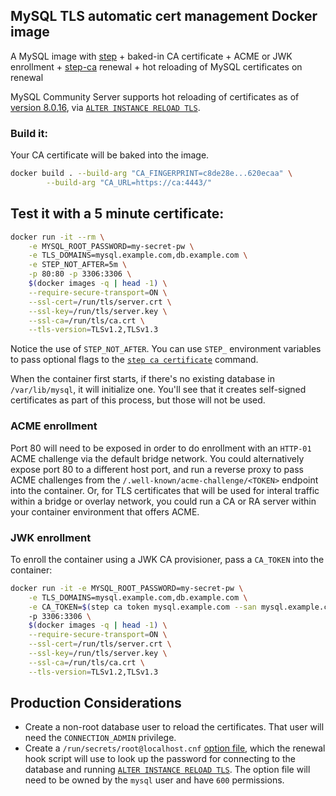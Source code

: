## MySQL TLS automatic cert management Docker image

A MySQL image with [step](https://github.com/smallstep/cli) + baked-in CA certificate + ACME or JWK enrollment + [step-ca](https://github.com/smallstep/certificates) renewal + hot reloading of MySQL certificates on renewal

MySQL Community Server supports hot reloading of certificates as of [version 8.0.16](https://forums.mysql.com/read.php?3,674339,674339), via [`ALTER INSTANCE RELOAD TLS`](https://dev.mysql.com/doc/refman/8.0/en/alter-instance.html).

### Build it:

Your CA certificate will be baked into the image.

```bash
docker build . --build-arg "CA_FINGERPRINT=c8de28e...620ecaa" \
        --build-arg "CA_URL=https://ca:4443/"
```

## Test it with a 5 minute certificate:

```bash
docker run -it --rm \
	-e MYSQL_ROOT_PASSWORD=my-secret-pw \
    -e TLS_DOMAINS=mysql.example.com,db.example.com \
	-e STEP_NOT_AFTER=5m \
	-p 80:80 -p 3306:3306 \
    $(docker images -q | head -1) \
    --require-secure-transport=ON \
    --ssl-cert=/run/tls/server.crt \
    --ssl-key=/run/tls/server.key \
    --ssl-ca=/run/tls/ca.crt \
    --tls-version=TLSv1.2,TLSv1.3
```

Notice the use of `STEP_NOT_AFTER`. You can use `STEP_` environment variables to pass optional flags to the [`step ca certificate`](https://smallstep.com/docs/step-cli/reference/ca/certificate) command.

When the container first starts, if there's no existing database in `/var/lib/mysql`, it will initialize one.
You'll see that it creates self-signed certificates as part of this process, but those will not be used.


### ACME enrollment

Port 80 will need to be exposed in order to do enrollment with an `HTTP-01` ACME challenge via the default bridge network. You could alternatively expose port 80 to a different host port, and run a reverse proxy to pass ACME challenges from the `/.well-known/acme-challenge/<TOKEN>` endpoint into the container. Or, for TLS certificates that will be used for  interal traffic within a bridge or overlay network, you could run a CA or RA server within your container environment that offers ACME.

### JWK enrollment

To enroll the container using a JWK CA provisioner, pass a `CA_TOKEN` into the container:

```bash
docker run -it -e MYSQL_ROOT_PASSWORD=my-secret-pw \
    -e TLS_DOMAINS=mysql.example.com,db.example.com \
	-e CA_TOKEN=$(step ca token mysql.example.com --san mysql.example.com --san db.example.com)
	-p 3306:3306 \
	$(docker images -q | head -1) \
    --require-secure-transport=ON \
    --ssl-cert=/run/tls/server.crt \
    --ssl-key=/run/tls/server.key \
    --ssl-ca=/run/tls/ca.crt \
    --tls-version=TLSv1.2,TLSv1.3
```

## Production Considerations

- Create a non-root database user to reload the certificates. That user will need the `CONNECTION_ADMIN` privilege.
- Create a `/run/secrets/root@localhost.cnf` [option file](https://dev.mysql.com/doc/refman/8.0/en/option-files.html), which the renewal hook script will use to look up the password for connecting to the database and running [`ALTER INSTANCE RELOAD TLS`](https://dev.mysql.com/doc/refman/8.0/en/alter-instance.html). The option file will need to be owned by the `mysql` user and have `600` permissions.


